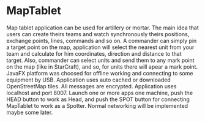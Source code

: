 # MapTablet
Map tablet application can be used for artillery or mortar. The main idea that users can
create theirs teams and watch synchronously theirs positions, exchange points, lines, commands and so on. 
A commander can simply pin a target point on the map, application will select the nearest unit from your team and calculate for him coordinates, direction and distance to that target. Also, commander can select units and send them to any mark point on the map (like in StarCraft),
and so, for units there will apear a mark point. 
JavaFX platform was choosed for offline working and connecting to some equipment by USB. Application uses auto cached or downloaded OpenStreetMap tiles. All messages are encrypted.
Application uses localhost and port 8007. Launch one or more apps one machine, push the HEAD button to work as Head, and push the SPOT button for connecting MapTablet to work as a Spotter. Normal networking will be implemented maybe some later.
